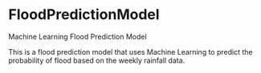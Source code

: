 # FloodPredictionModel
Machine Learning Flood Prediction Model

This is a flood prediction model that uses Machine Learning to predict the probability of flood based on the weekly rainfall data.
